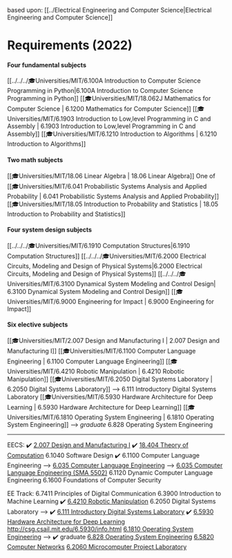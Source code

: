 based upon: [[../Electrical Engineering and Computer Science|Electrical Engineering and Computer Science]]

# Requirements (2022)

#### Four fundamental subjects

<span class="sus-course">[[../../../🎓Universities/MIT/6.100A Introduction to Computer Science Programming in Python|6.100A Introduction to Computer Science Programming in Python]]</span>
<span class="sus-course">[[🎓Universities/MIT/18.062J Mathematics for Computer Science | 6.1200 Mathematics for Computer Science]]</span>
<span class="sus-course">[[🎓Universities/MIT/6.1903 Introduction to Low,level Programming in C and Assembly | 6.1903 Introduction to Low,level Programming in C and Assembly]]</span>
<span class="sus-course">[[🎓Universities/MIT/6.1210 Introduction to Algorithms | 6.1210 Introduction to Algorithms]]</span>

#### Two math subjects
<span class="sus-course">[[🎓Universities/MIT/18.06 Linear Algebra | 18.06 Linear Algebra]]</span>
One of 
<span class="sus-course">[[🎓Universities/MIT/6.041 Probabilistic Systems Analysis and Applied Probability | 6.041 Probabilistic Systems Analysis and Applied Probability]]</span>
<span class="sus-course">[[🎓Universities/MIT/18.05 Introduction to Probability and Statistics | 18.05 Introduction to Probability and Statistics]]</span>

#### Four system design subjects
<span class="sus-course">[[../../../🎓Universities/MIT/6.1910 Computation Structures|6.1910 Computation Structures]]</span>
<span class="sus-course">[[../../../🎓Universities/MIT/6.2000 Electrical Circuits, Modeling and Design of Physical Systems|6.2000 Electrical Circuits, Modeling and Design of Physical Systems]]</span>
<span class="sus-course">[[../../../🎓Universities/MIT/6.3100 Dynamical System Modeling and Control Design| 6.3100 Dynamical System Modeling and Control Design]]</span>
<span class="sus-course">[[🎓Universities/MIT/6.9000 Engineering for Impact | 6.9000 Engineering for Impact]]</span>

#### Six elective subjects
<span class="sus-course">[[🎓Universities/MIT/2.007 Design and Manufacturing I | 2.007 Design and Manufacturing I]]</span>
<span class="sus-course">[[🎓Universities/MIT/6.1100 Computer Language Engineering | 6.1100 Computer Language Engineering]]</span>
<span class="sus-course">[[🎓Universities/MIT/6.4210 Robotic Manipulation | 6.4210 Robotic Manipulation]]</span>
<span class="sus-course">[[🎓Universities/MIT/6.2050 Digital Systems Laboratory | 6.2050 Digital Systems Laboratory]]</span> --> 6.111 Introductory Digital Systems Laboratory
<span class="sus-course">[[🎓Universities/MIT/6.5930 Hardware Architecture for Deep Learning | 6.5930 Hardware Architecture for Deep Learning]]</span>
<span class="sus-course">[[🎓Universities/MIT/6.1810 Operating System Engineering | 6.1810 Operating System Engineering]]</span> --> *graduate* 6.828 Operating System Engineering



---

EECS:
✔️ [2.007 Design and Manufacturing I](https://ocw.mit.edu/courses/2-007-design-and-manufacturing-i-spring-2009/pages/related-resources/)
✔️ [18.404 Theory of Computation](https://ocw.mit.edu/courses/18-404j-theory-of-computation-fall-2020/)
6.1040 Software Design
✔️ 6.1100 Computer Language Engineering 
--> [6.035 Computer Language Engineering](https://ocw.mit.edu/courses/6-035-computer-language-engineering-spring-2010/)
--> [6.035 Computer Language Engineering (SMA 5502)](https://ocw.mit.edu/courses/6-035-computer-language-engineering-sma-5502-fall-2005/)
6.1120 Dynamic Computer Language Engineering
6.1600 Foundations of Computer Security

EE Track:
6.7411 Principles of Digital Communication 
6.3900 Introduction to Machine Learning 
✔️ [6.4210 Robotic Manipulation](https://ocw.mit.edu/courses/6-4210-robotic-manipulation-fall-2022/)
6.2050 Digital Systems Laboratory --> ✔️ [6.111 Introductory Digital Systems Laboratory](https://ocw.mit.edu/courses/6-111-introductory-digital-systems-laboratory-spring-2006/)
✔️ [6.5930 Hardware Architecture for Deep Learning](http://student.mit.edu/catalog/search.cgi?search=6.5930) http://csg.csail.mit.edu/6.5930/info.html
[6.1810 Operating System Engineering](http://student.mit.edu/catalog/search.cgi?search=6.1810) --> ✔️ graduate [6.828 Operating System Engineering](https://ocw.mit.edu/courses/6-828-operating-system-engineering-fall-2012/)
[6.5820 Computer Networks](http://student.mit.edu/catalog/search.cgi?search=6.5820)
[6.2060 Microcomputer Project Laboratory](http://student.mit.edu/catalog/search.cgi?search=6.2060)